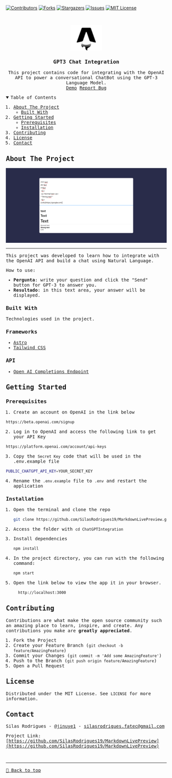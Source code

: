 [![Contributors][contributors-shield]][contributors-url]
[![Forks][forks-shield]][forks-url]
[![Stargazers][stars-shield]][stars-url]
[![Issues][issues-shield]][issues-url]
[![MIT License][license-shield]][license-url]

<!-- PROJECT LOGO -->
<br />
<samp>
<p align="center">
  <a href="https://github.com/SilasRodrigues19/MarkdownLivePreview">
    <img src="./public/favicon.svg" alt="Logo" width="100" height="80">
  </a>

  <h3 align="center">GPT3 Chat Integration</h3>

  <p align="center">
    This project contains code for integrating with the OpenAI API to power a conversational ChatBot using the GPT-3 Language Model.
    <br />
    <a href="https://gpt-3-chat-two.vercel.app/">Demo</a>
    <a href="https://github.com/SilasRodrigues19/MarkdownLivePreview/issues">Report Bug</a>
  </p>
</p>

<!-- TABLE OF CONTENTS -->
<details open="open">
  <summary>Table of Contents</summary>
  <ol>
    <li>
      <a href="#about-the-project">About The Project</a>
      <ul>
        <li><a href="#built-with">Built With</a></li>
      </ul>
    </li>
    <li>
      <a href="#getting-started">Getting Started</a>
      <ul>
        <li><a href="#prerequisites">Prerequisites</a></li>
        <li><a href="#installation">Installation</a></li>
      </ul>
    </li>
    <li><a href="#contributing">Contributing</a></li>
    <li><a href="#license">License</a></li>
    <li><a href="#contact">Contact</a></li>
  </ol>
</details>

<!-- ABOUT THE PROJECT -->

## About The Project

[![Preview][product-screenshot]](https://gpt-3-chat-two.vercel.app/)<hr>

This project was developed to learn how to integrate with the OpenAI API and build a chat using Natural Language.

How to use:

- **Pergunta**: write your question and click the "Send" button for GPT-3 to answer you.
- **Resultado**: in this text area, your answer will be displayed.

### Built With

Technologies used in the project.

### Frameworks

- [Astro](https://astro.build/)
- [Tailwind CSS](https://tailwindcss.com)

### API

- [Open AI Completions Endpoint](https://platform.openai.com/docs/guides/completion/introduction)

<!-- GETTING STARTED -->

## Getting Started

### Prerequisites

1. Create an account on OpenAI in the link below

```sh
https://beta.openai.com/signup
```

2. Log in to OpenAI and access the following link to get your API Key

```sh
https://platform.openai.com/account/api-keys
```

3. Copy the `Secret Key` code that will be used in the .env.example file

```sh
PUBLIC_CHATGPT_API_KEY=YOUR_SECRET_KEY
```

4. Rename the `.env.example` file to `.env` and restart the application

### Installation

1. Open the terminal and clone the repo
   ```sh
   git clone https://github.com/SilasRodrigues19/MarkdownLivePreview.git
   ```
2. Access the folder with `cd ChatGPTIntegration`

3. Install dependencies
   ```sh
   npm install
   ```
4. In the project directory, you can run with the following command:
   ```sh
   npm start
   ```
5. Open the link below to view the app it in your browser.
   ```sh
     http://localhost:3000
   ```

<!-- CONTRIBUTING -->

## Contributing

Contributions are what make the open source community such an amazing place to learn, inspire, and create. Any contributions you make are **greatly appreciated**.

1. Fork the Project
2. Create your Feature Branch (`git checkout -b feature/AmazingFeature`)
3. Commit your Changes (`git commit -m 'Add some AmazingFeature'`)
4. Push to the Branch (`git push origin feature/AmazingFeature`)
5. Open a Pull Request

<!-- LICENSE -->

## License

Distributed under the MIT License. See `LICENSE` for more information.

<!-- CONTACT -->

## Contact

Silas Rodrigues - [@jinuye1](https://twitter.com/jinuye1) - silasrodrigues.fatec@gmail.com

Project Link: [https://github.com/SilasRodrigues19/MarkdownLivePreview](https://github.com/SilasRodrigues19/MarkdownLivePreview) <br>

<!-- MARKDOWN LINKS & IMAGES -->
<!-- https://www.markdownguide.org/basic-syntax/#reference-style-links -->

[contributors-shield]: https://img.shields.io/github/contributors/SilasRodrigues19/MarkdownLivePreview.svg?style=for-the-badge
[contributors-url]: https://github.com/SilasRodrigues19/MarkdownLivePreview/graphs/contributors
[forks-shield]: https://img.shields.io/github/forks/SilasRodrigues19/MarkdownLivePreview.svg?style=for-the-badge
[forks-url]: https://github.com/SilasRodrigues19/MarkdownLivePreview/network/members
[stars-shield]: https://img.shields.io/github/stars/SilasRodrigues19/MarkdownLivePreview.svg?style=for-the-badge
[stars-url]: https://github.com/SilasRodrigues19/MarkdownLivePreview/stargazers
[issues-shield]: https://img.shields.io/github/issues/SilasRodrigues19/MarkdownLivePreview.svg?style=for-the-badge
[issues-url]: https://github.com/SilasRodrigues19/MarkdownLivePreview/issues
[license-shield]: https://img.shields.io/github/license/SilasRodrigues19/MarkdownLivePreview.svg?style=for-the-badge
[license-url]: https://github.com/SilasRodrigues19/MarkdownLivePreview/blob/master/LICENSE
[license-url]: https://github.com/SilasRodrigues19/MarkdownLivePreview/blob/master/LICENSE.txt
[product-screenshot]: ./public/screenshots/preview.png

<br><hr>
[🔼 Back to top](#GPT3-Chat-Integration)